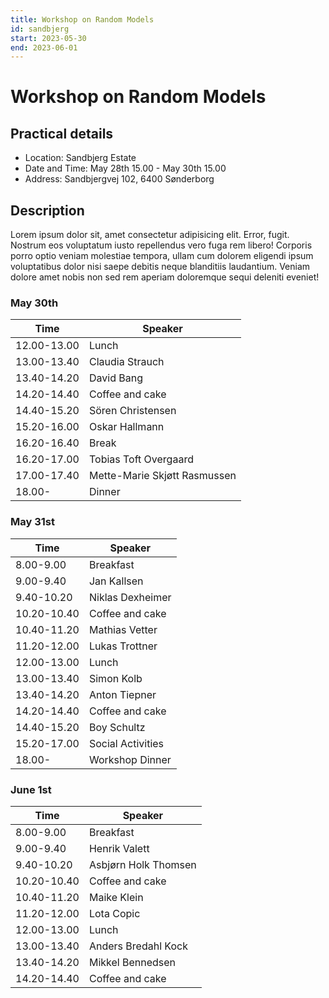 ```yaml
---
title: Workshop on Random Models
id: sandbjerg
start: 2023-05-30
end: 2023-06-01
---
```


# Workshop on Random Models

## Practical details
- Location: Sandbjerg Estate
- Date and Time: May 28th 15.00 - May 30th 15.00
- Address: Sandbjergvej 102, 6400 Sønderborg

## Description
Lorem ipsum dolor sit, amet consectetur adipisicing elit.
Error, fugit.
Nostrum eos voluptatum iusto repellendus vero fuga rem libero! Corporis porro optio veniam molestiae tempora, ullam cum dolorem eligendi ipsum voluptatibus dolor nisi saepe debitis neque blanditiis laudantium.
Veniam dolore amet nobis non sed rem aperiam doloremque sequi deleniti eveniet!

### May 30th
| Time        | Speaker                      |
|-------------|------------------------------|
| 12.00-13.00 | Lunch                        |
| 13.00-13.40 | Claudia Strauch              |
| 13.40-14.20 | David Bang                   |
| 14.20-14.40 | Coffee and cake              |
| 14.40-15.20 | Sören Christensen            |
| 15.20-16.00 | Oskar Hallmann               |
| 16.20-16.40 | Break                        |
| 16.20-17.00 | Tobias Toft Overgaard        |
| 17.00-17.40 | Mette-Marie Skjøtt Rasmussen |
| 18.00-      | Dinner                       |

### May 31st
| Time        | Speaker           |
|-------------|-------------------|
| 8.00-9.00   | Breakfast         |
| 9.00-9.40   | Jan Kallsen       |
| 9.40-10.20  | Niklas Dexheimer  |
| 10.20-10.40 | Coffee and cake   |
| 10.40-11.20 | Mathias Vetter    |
| 11.20-12.00 | Lukas Trottner    |
| 12.00-13.00 | Lunch             |
| 13.00-13.40 | Simon Kolb        |
| 13.40-14.20 | Anton Tiepner     |
| 14.20-14.40 | Coffee and cake   |
| 14.40-15.20 | Boy Schultz       |
| 15.20-17.00 | Social Activities |
| 18.00-      | Workshop Dinner   |

### June 1st
| Time        | Speaker              |
|-------------|----------------------|
| 8.00-9.00   | Breakfast            |
| 9.00-9.40   | Henrik Valett        |
| 9.40-10.20  | Asbjørn Holk Thomsen |
| 10.20-10.40 | Coffee and cake      |
| 10.40-11.20 | Maike Klein          |
| 11.20-12.00 | Lota Copic           |
| 12.00-13.00 | Lunch                |
| 13.00-13.40 | Anders Bredahl Kock  |
| 13.40-14.20 | Mikkel Bennedsen     |
| 14.20-14.40 | Coffee and cake      |